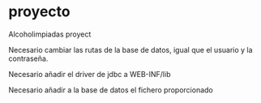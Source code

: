 # proyecto
Alcoholimpiadas proyect

Necesario cambiar las rutas de la base de datos, igual que el usuario y la contraseña.

Necesario añadir el driver de jdbc a WEB-INF/lib

Necesario añadir a la base de datos el fichero proporcionado
